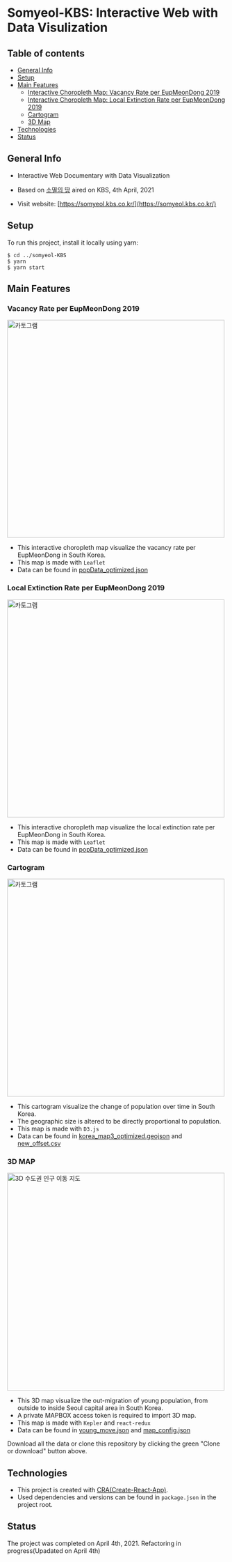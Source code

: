 # Somyeol-KBS: Interactive Web with Data Visulization

## Table of contents

- [General Info](#general-info)
- [Setup](#setup)
- [Main Features](#main-features)
  - [Interactive Choropleth Map: Vacancy Rate per EupMeonDong 2019](#vacancy-rate-per-eupmeondong-2019)
  - [Interactive Choropleth Map: Local Extinction Rate per EupMeonDong 2019](#local-extinction-rate-per-eupmeondong-2019)
  - [Cartogram](#cartogram)
  - [3D Map](#3d-map)
- [Technologies](#technologies)
- [Status](#status)

## General Info

- Interactive Web Documentary with Data Visualization
- Based on [소멸의 땅](http://vod.kbs.co.kr/index.html?source=episode&sname=vod&stype=vod&program_code=T2011-1097&program_id=PS-2021000586-01-000&broadcast_complete_yn=N&local_station_code=00&section_code=05&section_sub_code=06#more) aired on KBS, 4th April, 2021

- Visit website: [https://somyeol.kbs.co.kr/](https://somyeol.kbs.co.kr/)

## Setup

To run this project, install it locally using yarn:

```
$ cd ../somyeol-KBS
$ yarn
$ yarn start
```

## Main Features

### Vacancy Rate per EupMeonDong 2019

<img src="https://i.ibb.co/wzjPbvd/empty-house.gif" alt="카토그램" width="500" />

- This interactive choropleth map visualize the vacancy rate per EupMeonDong in South Korea.
- This map is made with `Leaflet`
- Data can be found in [popData_optimized.json](./src/components/Chp1/data/popData_optimized.json)

### Local Extinction Rate per EupMeonDong 2019

<img src="https://i.ibb.co/S61FDnr/extinction.gif" alt="카토그램" width="500" />

- This interactive choropleth map visualize the local extinction rate per EupMeonDong in South Korea.
- This map is made with `Leaflet`
- Data can be found in [popData_optimized.json](./src/components/Chp1/data/popData_optimized.json)

### Cartogram

<img src="https://i.ibb.co/DtgBwVM/cartogram.gif" alt="카토그램" width="500" />

- This cartogram visualize the change of population over time in South Korea.
- The geographic size is altered to be directly proportional to population.
- This map is made with `D3.js`
- Data can be found in [korea_map3_optimized.geojson](./public/korea_map3_optimized.geojson) and [new_offset.csv](./public/new_offset.csv)

### 3D MAP

<img src="https://i.ibb.co/PxQxnN0/kepler.gif" alt="3D 수도권 인구 이동 지도" width="500" />

- This 3D map visualize the out-migration of young population, from outside to inside Seoul capital area in South Korea.
- A private MAPBOX access token is required to import 3D map.
- This map is made with `Kepler` and `react-redux`
- Data can be found in [young_move.json](./src/components/Chp2/data/young_move.json') and [map_config.json](./src/components/Chp2/data/map_config.json)

Download all the data or clone this repository by clicking the green "Clone or download" button above.

## Technologies

- This project is created with [CRA(Create-React-App)](https://reactjs.org/docs/create-a-new-react-app.html).
- Used dependencies and versions can be found in `package.json` in the project root.

## Status

The project was completed on April 4th, 2021.
Refactoring in progress(Upadated on April 4th)
